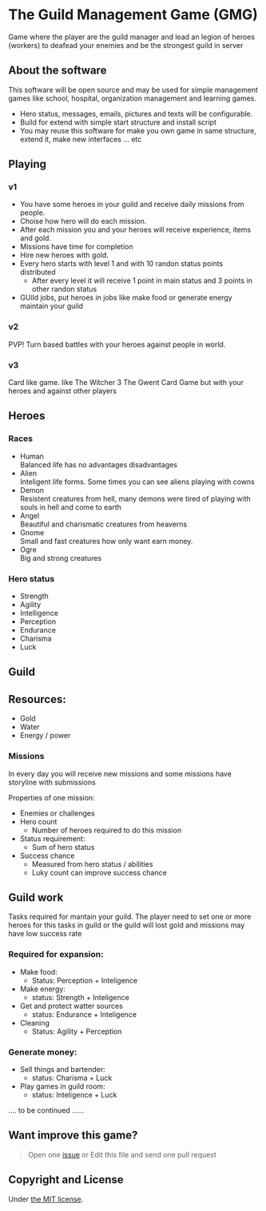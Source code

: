 # The Guild Management Game (GMG)

Game where the player are the guild manager and lead an legion of heroes (workers) to deafead your enemies and be the strongest guild in server

## About the software

This software will be open source and may be used for simple management games like school, hospital, organization management and learning games.

- Hero status, messages, emails, pictures and texts will be configurable.
- Build for extend with simple start structure and install script 
- You may reuse this software for make you own game in same structure, extend it, make new interfaces ... etc

## Playing

### v1

- You have some heroes in your guild and receive daily missions from people. 
- Choise how hero will do each mission.
- After each mission you and your heroes will receive experience, items and gold.
- Missions have time for completion
- Hire new heroes with gold.
- Every hero starts with level 1 and with 10 randon status points distributed
  - After every level it will receive 1 point in main status and 3 points in other randon status 
- GUild jobs, put heroes in jobs like make food or generate energy maintain your guild

### v2

PVP! Turn based battles with your heroes against people in world.

### v3

Card like game. like The Witcher 3 The Gwent Card Game but with your heroes and against other players

## Heroes

### Races

- Human<br>
  Balanced life has no advantages disadvantages
- Alien<br>
  Inteligent life forms. Some times you can see aliens playing with cowns
- Demon<br>
  Resistent creatures from hell, many demons were tired of playing with souls in hell and come to earth
- Angel<br>
  Beautiful and charismatic creatures from heaverns
- Gnome<br>
  Small and fast creatures how only want earn money. 
- Ogre<br>
  Big and strong creatures

### Hero status

- Strength
- Agility
- Intelligence
- Perception
- Endurance
- Charisma
- Luck

## Guild

## Resources:
- Gold
- Water
- Energy / power

### Missions

In every day you will receive new missions and some missions have storyline with submissions

Properties of one mission:
- Enemies or challenges
- Hero count
  - Number of heroes required to do this mission
- Status requirement:
  - Sum of hero status
- Success chance
  - Measured from hero status / abilities
  - Luky count can improve success chance 

## Guild work

Tasks required for mantain your guild. 
The player need to set one or more heroes for this tasks in guild or the guild will lost gold and missions may have low success rate

### Required for expansion:

- Make food:
  - Status: Perception + Inteligence 
- Make energy:
  - status: Strength + Inteligence
- Get and protect watter sources
  - status: Endurance + Inteligence 
- Cleaning
  - Status: Agility + Perception

### Generate money:

- Sell things and bartender:
  - status: Charisma + Luck
- Play games in guild room:
  - status: Inteligence + Luck 


.... to be continued ......

## Want improve this game?

> Open one [issue](https://github.com/tgmg/guild-game/issues/new) or Edit this file and send one pull request

## Copyright and License

Under [the MIT license](LICENSE.md).

